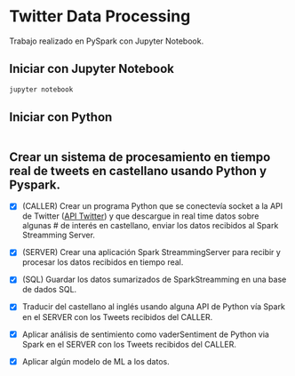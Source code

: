 # Twitter Data Processing
Trabajo realizado en PySpark con Jupyter Notebook.

## Iniciar con Jupyter Notebook
```python
jupyter notebook
```

## Iniciar con Python
```python

```


## Crear un sistema de procesamiento en tiempo real de tweets en castellano usando Python y Pyspark.

- [X] (CALLER) Crear un programa Python que se conectevía socket a la API de Twitter ([API Twitter](https://stream.twitter.com)) y que descargue in real time datos sobre algunas # de interés en castellano, enviar los datos recibidos al Spark Streamming Server.

- [X] (SERVER) Crear una aplicación Spark StreammingServer para recibir y procesar los datos recibidos en tiempo real.

- [X] (SQL) Guardar los datos sumarizados de SparkStreamming en una base de dados SQL.

- [X] Traducir del castellano al inglés usando alguna API de Python vía Spark en el SERVER con los Tweets recibidos del CALLER.

- [X] Aplicar análisis de sentimiento como vaderSentiment de Python via Spark en el SERVER con los Tweets recibidos del CALLER.

- [X] Aplicar algún modelo de ML a los datos.
